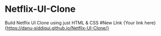 # Netflix-UI-Clone
 Build Netflix UI Clone using just HTML &amp; CSS
#New LInk
{Your link here}{https://danu-siddiqui.github.io/Netflix-UI-Clone/}
